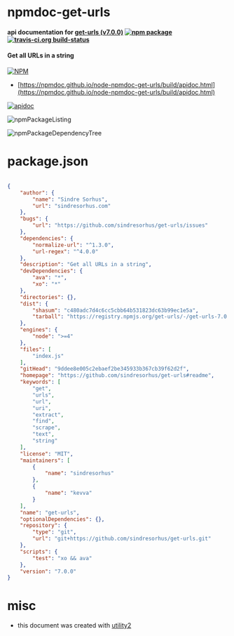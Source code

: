 # npmdoc-get-urls

#### api documentation for  [get-urls (v7.0.0)](https://github.com/sindresorhus/get-urls#readme)  [![npm package](https://img.shields.io/npm/v/npmdoc-get-urls.svg?style=flat-square)](https://www.npmjs.org/package/npmdoc-get-urls) [![travis-ci.org build-status](https://api.travis-ci.org/npmdoc/node-npmdoc-get-urls.svg)](https://travis-ci.org/npmdoc/node-npmdoc-get-urls)

#### Get all URLs in a string

[![NPM](https://nodei.co/npm/get-urls.png?downloads=true&downloadRank=true&stars=true)](https://www.npmjs.com/package/get-urls)

- [https://npmdoc.github.io/node-npmdoc-get-urls/build/apidoc.html](https://npmdoc.github.io/node-npmdoc-get-urls/build/apidoc.html)

[![apidoc](https://npmdoc.github.io/node-npmdoc-get-urls/build/screenCapture.buildCi.browser.%252Ftmp%252Fbuild%252Fapidoc.html.png)](https://npmdoc.github.io/node-npmdoc-get-urls/build/apidoc.html)

![npmPackageListing](https://npmdoc.github.io/node-npmdoc-get-urls/build/screenCapture.npmPackageListing.svg)

![npmPackageDependencyTree](https://npmdoc.github.io/node-npmdoc-get-urls/build/screenCapture.npmPackageDependencyTree.svg)



# package.json

```json

{
    "author": {
        "name": "Sindre Sorhus",
        "url": "sindresorhus.com"
    },
    "bugs": {
        "url": "https://github.com/sindresorhus/get-urls/issues"
    },
    "dependencies": {
        "normalize-url": "^1.3.0",
        "url-regex": "^4.0.0"
    },
    "description": "Get all URLs in a string",
    "devDependencies": {
        "ava": "*",
        "xo": "*"
    },
    "directories": {},
    "dist": {
        "shasum": "c480adc7d4c6cc5cbb64b531823dc63b99ec1e5a",
        "tarball": "https://registry.npmjs.org/get-urls/-/get-urls-7.0.0.tgz"
    },
    "engines": {
        "node": ">=4"
    },
    "files": [
        "index.js"
    ],
    "gitHead": "9ddee8e005c2ebaef2be345933b367cb39f62d2f",
    "homepage": "https://github.com/sindresorhus/get-urls#readme",
    "keywords": [
        "get",
        "urls",
        "url",
        "uri",
        "extract",
        "find",
        "scrape",
        "text",
        "string"
    ],
    "license": "MIT",
    "maintainers": [
        {
            "name": "sindresorhus"
        },
        {
            "name": "kevva"
        }
    ],
    "name": "get-urls",
    "optionalDependencies": {},
    "repository": {
        "type": "git",
        "url": "git+https://github.com/sindresorhus/get-urls.git"
    },
    "scripts": {
        "test": "xo && ava"
    },
    "version": "7.0.0"
}
```



# misc
- this document was created with [utility2](https://github.com/kaizhu256/node-utility2)

